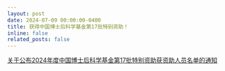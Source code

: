 ```yaml
---
layout: post
date: 2024-07-09 00:00:00-0400
title: 获得中国博士后科学基金第17批特别资助！
inline: false
related_posts: false
---
```


<a href="https://www.chinapostdoctor.org.cn/article?inid=bb564ba5-11b9-478f-92d7-22ed7f6e4fa1&catname=%E9%80%9A%E7%9F%A5%E5%85%AC%E5%91%8A&catid=8c892b1c-4ade-4a5f-9a87-5e736cb5e9f9">关于公布2024年度中国博士后科学基金第17批特别资助获资助人员名单的通知</a>
